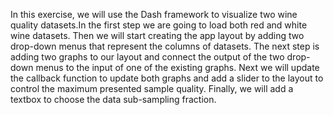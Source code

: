 In this exercise, we will use the Dash framework to visualize two wine quality datasets.In the first step we are going to load
both red and white wine datasets. Then we will start creating the app layout by adding two drop-down menus that represent the 
columns of datasets. The next step is adding two graphs to our layout and connect the output of the two drop-down menus to the
input of one of the existing graphs. Next we will update the callback function to update both graphs and add a slider to the 
layout to control the maximum presented sample quality. Finally, we will add a textbox to choose the data sub-sampling fraction.